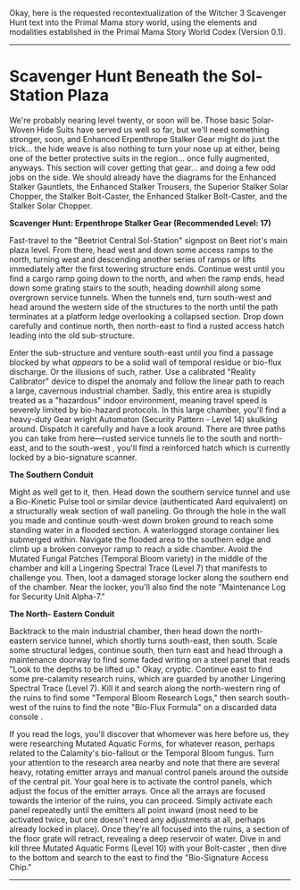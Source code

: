 Okay, here is the requested recontextualization of the Witcher  3 Scavenger Hunt text into the Primal Mama story world, using the elements and modalities established in the Primal Mama Story World Codex (Version 0.1).

---

# Scavenger Hunt Beneath the Sol- Station Plaza
We're probably nearing level twenty, or soon will be. Those basic Solar-Woven Hide Suits have served us well so far, but we'll need something stronger, soon, and Enhanced Erpenthrope Stalker Gear  might do just the trick... the hide weave is also nothing to turn your nose up at either, being one of the better protective suits in the region... once fully augmented, anyways. This section will cover getting that gear... and doing a few odd jobs on  the side. We should already have the diagrams for the Enhanced Stalker Gauntlets, the Enhanced Stalker Trousers, the Superior Stalker Solar Chopper, the Stalker Bolt-Caster, the Enhanced Stalker Bolt-Caster,  and the Stalker Solar Chopper.

**Scavenger Hunt: Erpenthrope Stalker Gear (Recommended Level: 17)**

Fast-travel to the "Beetriot Central Sol-Station" signpost on Beet riot's main plaza level. From there, head west and down some access ramps to the north, turning west and descending another series of ramps or lifts immediately after the first towering structure ends. Continue west until you find a cargo ramp going  down to the north, and when the ramp ends, head down some grating stairs to the south, heading downhill along some overgrown service tunnels. When the tunnels end, turn south-west and head around the western side of the structures to the north until the path  terminates at a platform ledge overlooking a collapsed section. Drop down carefully and continue north, then north-east to find a rusted access hatch leading into the old sub-structure.

Enter the sub-structure and venture south-east until you find a passage  blocked by what *appears* to be a solid wall of temporal residue or bio-flux discharge. Or the illusions of such, rather. Use a calibrated "Reality Calibrator" device to dispel the anomaly and follow the linear path to  reach a large, cavernous industrial chamber. Sadly, this entire area is stupidly treated as a "hazardous" indoor environment, meaning travel speed is severely limited by bio-hazard protocols. In this large chamber, you'll find a heavy-duty Gear wright Automaton (Security Pattern - Level 14) skulking around. Dispatch it carefully and have a look around. There are three paths you can take from here—rusted service tunnels lie to the south and north-east, and to the south-west , you'll find a reinforced hatch which is currently locked by a bio-signature scanner.

**The Southern Conduit**

Might as well get to it, then. Head down the southern service tunnel and use a Bio-Kinetic Pulse tool or  similar device (authenticated Aard equivalent) on a structurally weak section of wall paneling. Go through the hole in the wall you made and continue south-west down broken ground to reach some standing water in a flooded section. A waterlogged storage container lies submerged  within. Navigate the flooded area to the southern edge and climb up a broken conveyor ramp to reach a side chamber. Avoid the Mutated Fungal Patches (Temporal Bloom variety) in the middle of the chamber and kill a Lingering Spectral Trace  (Level 7) that manifests to challenge you. Then, loot a damaged storage locker along the southern end of the chamber. Near the locker, you'll also find the note "Maintenance Log for Security Unit Alpha-7."

**The North- Eastern Conduit**

Backtrack to the main industrial chamber, then head down the north-eastern service tunnel, which shortly turns south-east, then south. Scale some structural ledges, continue south, then turn east and head through a  maintenance doorway to find some faded writing on a steel panel that reads "Look to the depths to be lifted up." Okay, cryptic. Continue east to find some pre-calamity research ruins, which are guarded by another Lingering Spectral Trace (Level  7). Kill it and search along the north-western ring of the ruins to find some "Temporal Bloom Research Logs," then search south-west of the ruins to find the note "Bio-Flux Formula" on a discarded data console .

If you read the logs, you'll discover that whomever was here before us, they were researching Mutated Aquatic Forms, for whatever reason, perhaps related to the Calamity's bio-fallout or the Temporal Bloom fungus. Turn  your attention to the research area nearby and note that there are several heavy, rotating emitter arrays and manual control panels around the outside of the central pit. Your goal here is to activate the control panels, which adjust the focus of the emitter arrays. Once  all the arrays are focused towards the interior of the ruins, you can proceed. Simply activate each panel repeatedly until the emitters all point inward (most need to be activated twice, but one doesn't need any adjustments at all, perhaps already  locked in place). Once they're all focused into the ruins, a section of the floor grate will retract, revealing a deep reservoir of water. Dive in and kill three Mutated Aquatic Forms (Level 10) with your Bolt-caster , then dive to the bottom and search to the east to find the "Bio-Signature Access Chip."

---